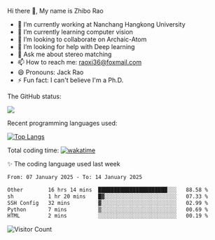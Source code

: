Hi there 👋, My name is Zhibo Rao
- 🔭 I’m currently working at Nanchang Hangkong University
- 🌱 I’m currently learning computer vision
- 👯 I’m looking to collaborate on Archaic-Atom
- 🤔 I’m looking for help with Deep learning
- 💬 Ask me about stereo matching
- 📫 How to reach me: raoxi36@foxmail.com
- 😄 Pronouns: Jack Rao
- ⚡ Fun fact: I can't believe I'm a Ph.D.

The GitHub status:

![](https://github-readme-stats.vercel.app/api?username=ZhiboRao)

Recent programming languages used:

[![Top Langs](https://github-readme-stats.vercel.app/api/top-langs/?username=ZhiboRao&layout=compact)](https://github.com/anuraghazra/github-readme-stats)

Total coding time: [![wakatime](https://wakatime.com/badge/user/51ec5ec7-4742-4243-9eea-732ade32c0b7.svg)](https://wakatime.com/@51ec5ec7-4742-4243-9eea-732ade32c0b7)

✨ The coding language used last week 
<!--START_SECTION:waka-->

```txt
From: 07 January 2025 - To: 14 January 2025

Other        16 hrs 14 mins  ██████████████████████░░░   88.58 %
sh           1 hr 20 mins    █▓░░░░░░░░░░░░░░░░░░░░░░░   07.33 %
SSH Config   32 mins         ▓░░░░░░░░░░░░░░░░░░░░░░░░   02.99 %
Python       7 mins          ▒░░░░░░░░░░░░░░░░░░░░░░░░   00.69 %
HTML         2 mins          ░░░░░░░░░░░░░░░░░░░░░░░░░   00.19 %
```

<!--END_SECTION:waka-->

![Visitor Count](https://profile-counter.glitch.me/Raohaocheng/count.svg)
